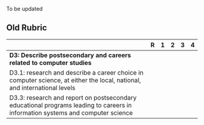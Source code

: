 To be updated

## Old Rubric
| | R | 1 | 2 | 3 | 4 |
|---| --- | --- | --- | --- | --- |
| **D3: Describe postsecondary and careers related to computer studies** | | | | | |
|D3.1: research and describe a career choice in computer science, at either the local, national, and international levels | | | | | |
|D3.3: research and report on postsecondary educational programs leading to careers in information systems and computer science | | | | | |
